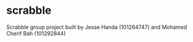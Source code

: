 # scrabble
Scrabble group project built by Jesse Handa (101264747) and Mohamed Cherif Bah (101292844)
